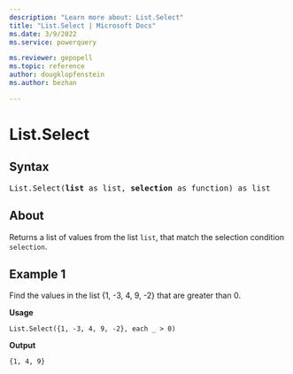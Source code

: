 ```yaml
---
description: "Learn more about: List.Select"
title: "List.Select | Microsoft Docs"
ms.date: 3/9/2022
ms.service: powerquery

ms.reviewer: gepopell
ms.topic: reference
author: dougklopfenstein
ms.author: bezhan

---
```

# List.Select

## Syntax

<pre>
List.Select(<b>list</b> as list, <b>selection</b> as function) as list
</pre>
  
## About

Returns a list of values from the list `list`, that match the selection condition `selection`.

## Example 1

Find the values in the list {1, -3, 4, 9, -2} that are greater than 0.

**Usage**

```powerquery-m
List.Select({1, -3, 4, 9, -2}, each _ > 0)
```

**Output**

`{1, 4, 9}`

